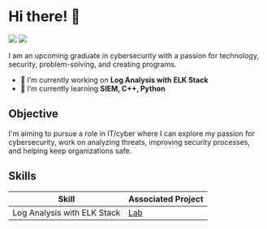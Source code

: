 # Hi there! 👋
<a href="https://www.linkedin.com/in/stevenalmueti"><img src="https://img.shields.io/badge/LinkedIn-0077B5?style=for-the-badge&logo=linkedin&logoColor=white" /></a>
<a href="mailto:scalmueti@gmail.com"><img src="https://img.shields.io/badge/Gmail-D14836?style=for-the-badge&logo=gmail&logoColor=white" /></a>

I am an upcoming graduate in cybersecurity with a passion for technology, security, problem-solving, and creating programs.

- 🔭 I’m currently working on **Log Analysis with ELK Stack**
- 🌱 I’m currently learning **SIEM, C++, Python**

## Objective

I'm aiming to pursue a role in IT/cyber where I can explore my passion for cybersecurity, work on analyzing threats, improving security processes, and helping keep organizations safe.

## Skills

| Skill                             | Associated Project                             |
|-----------------------------------|------------------------------------------------|
| Log Analysis with ELK Stack | <a href="https://github.com/scalmueti/Log-Analysis-with-ELK-Stack">Lab</a> |

